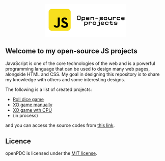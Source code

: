 <p style="margin: auto; width: 50%;">
  <a href="https://amin-norollah.github.io/JS-code/">
  <img src="banner.png" alt="alt text">
    </a>
  </p>
  
## Welcome to my open-source JS projects

JavaScript is one of the core technologies of the web and is a powerful programming language that can be used to design many web pages, alongside HTML and CSS. My goal in designing this repository is to share my knowledge with others and some interesting designs.

The following is a list of created projects:

- [Roll dice game](https://amin-norollah.github.io/JS-code/Games/RollDice)
- [XO game manually](https://amin-norollah.github.io/JS-code/Games/XO-manual)
- [XO game wth CPU](https://amin-norollah.github.io/JS-code/Games/XO-CPU)
- (in process)

and you can access the source codes from [this link](https://github.com/amin-norollah/JS-code).

## Licence
openPDC is licensed under the [MIT license](https://opensource.org/licenses/MIT).
